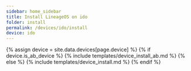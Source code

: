 ```yaml
---
sidebar: home_sidebar
title: Install LineageOS on ido
folder: install
permalink: /devices/ido/install
device: ido
---
```

{% assign device = site.data.devices[page.device] %}
{% if device.is_ab_device %}
{% include templates/device_install_ab.md %}
{% else %}
{% include templates/device_install.md %}
{% endif %}
